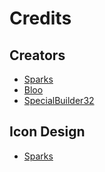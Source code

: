 # Credits

## Creators
- [Sparks](https://twitter.com/SparksTheGamer)
- [Bloo](https://twitter.com/Bloo_dev)
- [SpecialBuilder32](https://twitter.com/SpecialBuilder)

## Icon Design
- [Sparks](https://twitter.com/SparksTheGamer)

